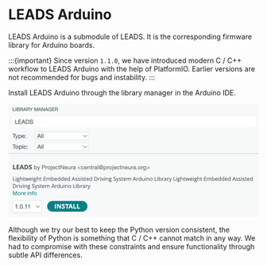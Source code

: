 # LEADS Arduino

LEADS Arduino is a submodule of LEADS. It is the corresponding firmware library for Arduino boards.

:::{important}
Since version `1.1.0`, we have introduced modern C / C++ workflow to LEADS Arduino with the help of PlatformIO. Earlier
versions are not recommended for bugs and instability.
:::

Install LEADS Arduino through the library manager in the Arduino IDE.

![leads-arduino.png](../_static/leads-arduino.png)

Although we try our best to keep the Python version consistent, the flexibility of Python is something that C / C++
cannot match in any way. We had to compromise with these constraints and ensure functionality through subtle API
differences.